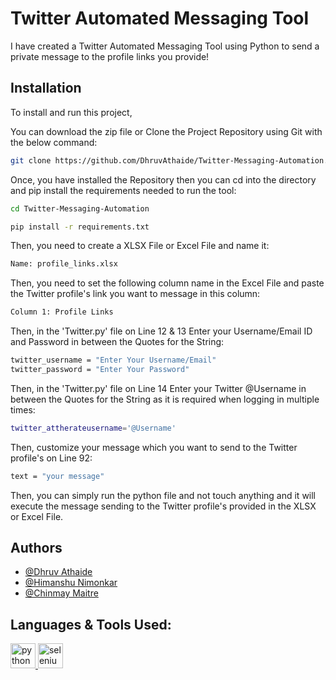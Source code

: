 
# Twitter Automated Messaging Tool

I have created a Twitter Automated Messaging Tool using Python to send a private message to the profile links you provide!


## Installation

To install and run this project,

You can download the zip file or Clone the Project Repository using Git with the below command:
```bash
git clone https://github.com/DhruvAthaide/Twitter-Messaging-Automation.git
```


Once, you have installed the Repository then you can cd into the directory and pip install the requirements needed to run the tool:
```bash
cd Twitter-Messaging-Automation
```

```bash
pip install -r requirements.txt
```

Then, you need to create a XLSX File or Excel File and name it:
```bash
Name: profile_links.xlsx
```

Then, you need to set the following column name in the Excel File and paste the Twitter profile's link you want to message in this column:
```bash
Column 1: Profile Links
```

Then, in the 'Twitter.py' file on Line 12 & 13 Enter your Username/Email ID and Password in between the Quotes for the String:
```bash
twitter_username = "Enter Your Username/Email"
twitter_password = "Enter Your Password"
```

Then, in the 'Twitter.py' file on Line 14 Enter your Twitter @Username in between the Quotes for the String as it is required when logging in multiple times:
```bash
twitter_attherateusername='@Username'
```

Then, customize your message which you want to send to the Twitter profile's on Line 92:
```bash
text = "your message"
```

Then, you can simply run the python file and not touch anything and it will execute the message sending to the Twitter profile's provided in the XLSX or Excel File.

## Authors

- [@Dhruv Athaide](https://github.com/DhruvAthaide)
- [@Himanshu Nimonkar](https://github.com/BoomHimanshu)
- [@Chinmay Maitre](https://github.com/Chinmay-Maitre08)


## Languages & Tools Used:
<p align="left"> 
<a href="https://www.python.org/" target="_blank" rel="noreferrer"> <img src="https://cdn.jsdelivr.net/gh/devicons/devicon/icons/python/python-original.svg" alt="python" width="40" height="40"/> </a>
<a href="https://www.selenium.dev/" target="_blank" rel="noreferrer"> <img src="https://cdn.jsdelivr.net/gh/devicons/devicon/icons/selenium/selenium-original.svg" alt="selenium" width="40" height="40"/> </a>
</p>
